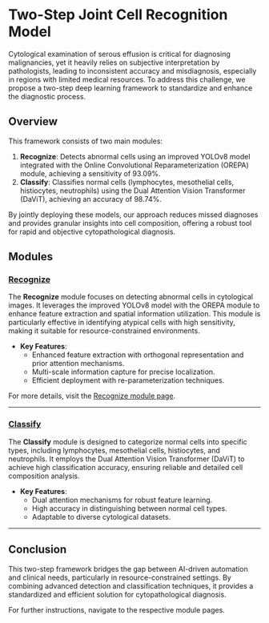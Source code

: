 # Two-Step Joint Cell Recognition Model

Cytological examination of serous effusion is critical for diagnosing malignancies, yet it heavily relies on subjective interpretation by pathologists, leading to inconsistent accuracy and misdiagnosis, especially in regions with limited medical resources. To address this challenge, we propose a two-step deep learning framework to standardize and enhance the diagnostic process.

## Overview

This framework consists of two main modules:

1. **Recognize**: Detects abnormal cells using an improved YOLOv8 model integrated with the Online Convolutional Reparameterization (OREPA) module, achieving a sensitivity of 93.09%.
2. **Classify**: Classifies normal cells (lymphocytes, mesothelial cells, histiocytes, neutrophils) using the Dual Attention Vision Transformer (DaViT), achieving an accuracy of 98.74%.

By jointly deploying these models, our approach reduces missed diagnoses and provides granular insights into cell composition, offering a robust tool for rapid and objective cytopathological diagnosis.

## Modules

### [Recognize](./Recognize/README.md)
The **Recognize** module focuses on detecting abnormal cells in cytological images. It leverages the improved YOLOv8 model with the OREPA module to enhance feature extraction and spatial information utilization. This module is particularly effective in identifying atypical cells with high sensitivity, making it suitable for resource-constrained environments.

- **Key Features**:
  - Enhanced feature extraction with orthogonal representation and prior attention mechanisms.
  - Multi-scale information capture for precise localization.
  - Efficient deployment with re-parameterization techniques.

For more details, visit the [Recognize module page](./Recognize/Improvement_Effects.md).

---

### [Classify](./Classify/README.md)
The **Classify** module is designed to categorize normal cells into specific types, including lymphocytes, mesothelial cells, histiocytes, and neutrophils. It employs the Dual Attention Vision Transformer (DaViT) to achieve high classification accuracy, ensuring reliable and detailed cell composition analysis.

- **Key Features**:
  - Dual attention mechanisms for robust feature learning.
  - High accuracy in distinguishing between normal cell types.
  - Adaptable to diverse cytological datasets.

---

## Conclusion

This two-step framework bridges the gap between AI-driven automation and clinical needs, particularly in resource-constrained settings. By combining advanced detection and classification techniques, it provides a standardized and efficient solution for cytopathological diagnosis.

For further instructions, navigate to the respective module pages.
